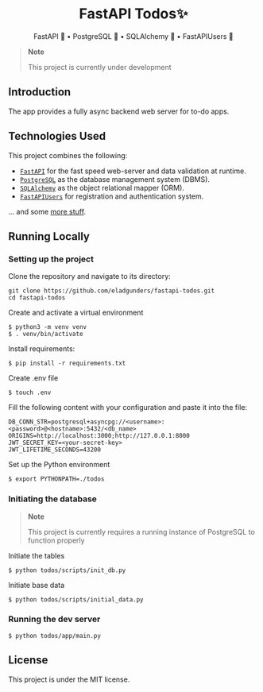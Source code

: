<div align="center">
  <h1>FastAPI Todos✨</h1>
  <p>FastAPI 🚀 • PostgreSQL 🐘 • SQLAlchemy 💠 • FastAPIUsers 👥</p>
</div>

> **Note**
> 
> This project is currently under development

## Introduction

The app provides a fully async backend web server for to-do apps.


## Technologies Used

This project combines the following:

- [`FastAPI`](https://fastapi.tiangolo.com/) for the fast speed web-server and data validation at runtime.
- [`PostgreSQL`](https://www.postgresql.org/) as the database management system (DBMS).
- [`SQLAlchemy`](https://www.sqlalchemy.org/) as the object relational mapper (ORM).
- [`FastAPIUsers`](https://fastapi-users.github.io/fastapi-users/) for registration and authentication system.

... and some [more stuff](./requirements.txt).


## Running Locally

### Setting up the project

Clone the repository and navigate to its directory:

    git clone https://github.com/eladgunders/fastapi-todos.git
    cd fastapi-todos

Create and activate a virtual environment

    $ python3 -m venv venv
    $ . venv/bin/activate

Install requirements:

    $ pip install -r requirements.txt

Create .env file

    $ touch .env

Fill the following content with your configuration and paste it into the file:
```dotenv
DB_CONN_STR=postgresql+asyncpg://<username>:<password>@<hostname>:5432/<db_name>
ORIGINS=http://localhost:3000;http://127.0.0.1:8000
JWT_SECRET_KEY=<your-secret-key>
JWT_LIFETIME_SECONDS=43200
```

Set up the Python environment

    $ export PYTHONPATH=./todos

### Initiating the database

> **Note**
> 
> This project is currently requires a running instance of PostgreSQL to function properly

Initiate the tables

    $ python todos/scripts/init_db.py
    
Initiate base data

    $ python todos/scripts/initial_data.py

### Running the dev server
    $ python todos/app/main.py

## License

This project is under the MIT license.
